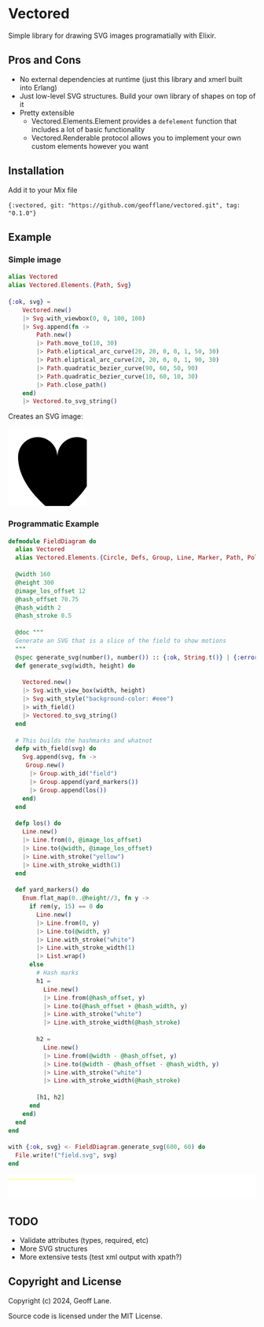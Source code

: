# Vectored

Simple library for drawing SVG images programatially with Elixir.

## Pros and Cons

* No external dependencies at runtime (just this library and xmerl built into Erlang)
* Just low-level SVG structures. Build your own library of shapes on top of it
* Pretty extensible
  * Vectored.Elements.Element provides a `defelement` function that includes a lot of basic functionality
  * Vectored.Renderable protocol allows you to implement your own custom elements however you want

## Installation

Add it to your Mix file

```
{:vectored, git: "https://github.com/geofflane/vectored.git", tag: "0.1.0"}

```

## Example


### Simple image

```elixir
alias Vectored
alias Vectored.Elements.{Path, Svg}

{:ok, svg} =
    Vectored.new()
    |> Svg.with_viewbox(0, 0, 100, 100)
    |> Svg.append(fn ->
        Path.new()
        |> Path.move_to(10, 30)
        |> Path.eliptical_arc_curve(20, 20, 0, 0, 1, 50, 30)
        |> Path.eliptical_arc_curve(20, 20, 0, 0, 1, 90, 30)
        |> Path.quadratic_bezier_curve(90, 60, 50, 90)
        |> Path.quadratic_bezier_curve(10, 60, 10, 30)
        |> Path.close_path()
    end)
    |> Vectored.to_svg_string()

```

Creates an SVG image:

![Example generated SVG](docs/heart.svg)

### Programmatic Example

```elixir
defmodule FieldDiagram do
  alias Vectored
  alias Vectored.Elements.{Circle, Defs, Group, Line, Marker, Path, Polyline, Svg, Use}

  @width 160
  @height 300
  @image_los_offset 12
  @hash_offset 70.75
  @hash_width 2
  @hash_stroke 0.5

  @doc """
  Generate an SVG that is a slice of the field to show motions
  """
  @spec generate_svg(number(), number()) :: {:ok, String.t()} | {:error, term()}
  def generate_svg(width, height) do

    Vectored.new()
    |> Svg.with_view_box(width, height)
    |> Svg.with_style("background-color: #eee")
    |> with_field()
    |> Vectored.to_svg_string()
  end

  # This builds the hashmarks and whatnot
  defp with_field(svg) do
    Svg.append(svg, fn ->
     Group.new()
      |> Group.with_id("field")
      |> Group.append(yard_markers())
      |> Group.append(los())
    end)
  end

  defp los() do
    Line.new()
    |> Line.from(0, @image_los_offset)
    |> Line.to(@width, @image_los_offset)
    |> Line.with_stroke("yellow")
    |> Line.with_stroke_width(1)
  end

  def yard_markers() do
    Enum.flat_map(0..@height//3, fn y ->
      if rem(y, 15) == 0 do
        Line.new()
        |> Line.from(0, y)
        |> Line.to(@width, y)
        |> Line.with_stroke("white")
        |> Line.with_stroke_width(1)
        |> List.wrap()
      else
        # Hash marks
        h1 =
          Line.new()
          |> Line.from(@hash_offset, y)
          |> Line.to(@hash_offset + @hash_width, y)
          |> Line.with_stroke("white")
          |> Line.with_stroke_width(@hash_stroke)

        h2 =
          Line.new()
          |> Line.from(@width - @hash_offset, y)
          |> Line.to(@width - @hash_offset - @hash_width, y)
          |> Line.with_stroke("white")
          |> Line.with_stroke_width(@hash_stroke)

        [h1, h2]
      end
    end)
  end
end

with {:ok, svg} <- FieldDiagram.generate_svg(600, 60) do
  File.write!("field.svg", svg)
end
```

![Generated Field SVG](docs/field.svg)

## TODO

- Validate attributes (types, required, etc)
- More SVG structures
- More extensive tests (test xml output with xpath?)


## Copyright and License

Copyright (c) 2024, Geoff Lane.

Source code is licensed under the MIT License.
